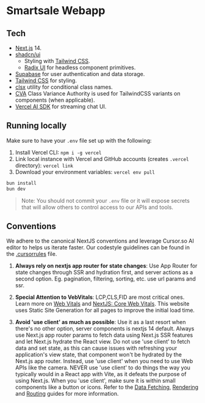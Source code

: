 # Smartsale Webapp

## Tech

- [Next.js](https://nextjs.org) 14.
- [shadcn/ui](https://ui.shadcn.com)
  - Styling with [Tailwind CSS](https://tailwindcss.com).
  - [Radix UI](https://radix-ui.com) for headless component primitives.
- [Supabase](https://supabase.io) for user authentication and data storage.
- [Tailwind CSS](https://tailwindcss.com) for styling.
- [clsx](https://github.com/lukeed/clsx) utility for conditional class names.
- [CVA](https://cva.style/docs) Class Variance Authority is used for TailwindCSS variants on components (when applicable).
- [Vercel AI SDK](https://sdk.vercel.ai/docs) for streaming chat UI.

## Running locally

Make sure to have your `.env` file set up with the following:

1. Install Vercel CLI: `npm i -g vercel`
2. Link local instance with Vercel and GitHub accounts (creates `.vercel` directory): `vercel link`
3. Download your environment variables: `vercel env pull`

```bash
bun install
bun dev
```

> Note: You should not commit your `.env` file or it will expose secrets that will allow others to control access to our APIs and tools.

## Conventions

We adhere to the canonical NextJS conventions and leverage Cursor.so AI editor to helps us iterate faster.
Our codestyle guidelines can be found in the [.cursorrules](./.cursorrules) file.

1. **Always rely on nextjs app router for state changes**: Use App Router for state changes through SSR and hydration first, and server actions as a second option. Eg. pagination, filtering, sorting, etc. use url params and ssr.

2. **Special Attention to VebVitals**: LCP,CLS,FID are most critical ones. Learn more on [Web Vitals](https://web.dev/articles/vitals) and [NextJS: Core Web Vitals](https://nextjs.org/learn-pages-router/seo/web-performance). This website uses Static Site Generation for all pages to improve the initial load time.

3. **Avoid 'use client' as much as possible**: Use it as a last resort when there's no other option, server components is nextjs 14 default. Always use Next.js app router params to fetch data using Next.js SSR features and let Next.js hydrate the React view. Do not use 'use client' to fetch data and set state, as this can cause issues with refreshing your application's view state, that component won't be hydrated by the Next.js app router. Instead, use 'use client' when you need to use Web APIs like the camera. NEVER use 'use client' to do things the way you typically would in a React app with Vite, as it defeats the purpose of using Next.js. When you 'use client', make sure it is within small components like a button or icons. Refer to the [Data Fetching](https://nextjs.org/docs/app/building-your-application/data-fetching/patterns), [Rendering](https://nextjs.org/docs/app/building-your-application/rendering) and [Routing](https://nextjs.org/docs/app/building-your-application/routing) guides for more information.
